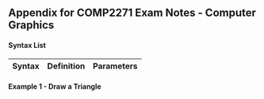 ## Appendix for COMP2271 Exam Notes - Computer Graphics
#### Syntax List
| Syntax | Definition | Parameters |
| -----: | :--------- | :--------- |

#### Example 1 - Draw a Triangle